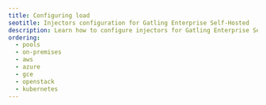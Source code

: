 ```yaml
---
title: Configuring load
seotitle: Injectors configuration for Gatling Enterprise Self-Hosted
description: Learn how to configure injectors for Gatling Enterprise Self-Hosted
ordering:
  - pools
  - on-premises
  - aws
  - azure
  - gce
  - openstack
  - kubernetes
---
```

